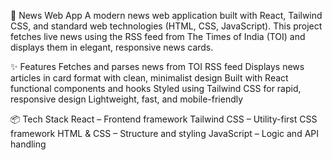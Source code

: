 📰 News Web App
A modern news web application built with React, Tailwind CSS, and standard web technologies (HTML, CSS, JavaScript).
This project fetches live news using the RSS feed from The Times of India (TOI) and displays them in elegant, responsive news cards.

✨ Features
Fetches and parses news from TOI RSS feed
Displays news articles in card format with clean, minimalist design
Built with React functional components and hooks
Styled using Tailwind CSS for rapid, responsive design
Lightweight, fast, and mobile-friendly

📦 Tech Stack
React – Frontend framework
Tailwind CSS – Utility-first CSS framework
HTML & CSS – Structure and styling
JavaScript – Logic and API handling